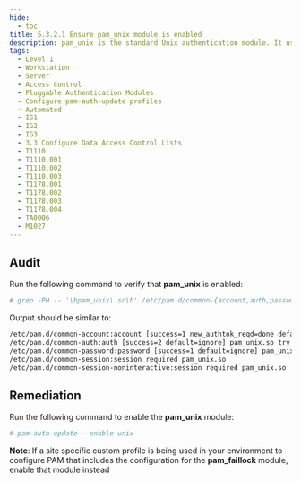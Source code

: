```yaml
---
hide:
  - toc
title: 5.3.2.1 Ensure pam_unix module is enabled
description: pam_unix is the standard Unix authentication module. It uses standard calls from the system's libraries to retrieve and set account information as well as authentication. Usually this is obtained from the /etc/passwd and if shadow is enabled, the /etc/shadow file as well.
tags:
  - Level 1
  - Workstation
  - Server
  - Access Control
  - Pluggable Authentication Modules
  - Configure pam-auth-update profiles
  - Automated
  - IG1
  - IG2
  - IG3
  - 3.3 Configure Data Access Control Lists
  - T1110
  - T1110.001
  - T1110.002
  - T1110.003
  - T1178.001
  - T1178.002
  - T1178.003
  - T1178.004
  - TA0006
  - M1027
---
```


## Audit
Run the following command to verify that **pam_unix** is enabled:
```bash
# grep -PH -- '\bpam_unix\.so\b' /etc/pam.d/common-{account,auth,password,session,session-noninteractive}
```

Output should be similar to:
```bash
/etc/pam.d/common-account:account [success=1 new_authtok_reqd=done default=ignore] pam_unix.so
/etc/pam.d/common-auth:auth [success=2 default=ignore] pam_unix.so try_first_pass
/etc/pam.d/common-password:password [success=1 default=ignore] pam_unix.so obscure use_authtok try_first_pass yescrypt
/etc/pam.d/common-session:session required pam_unix.so
/etc/pam.d/common-session-noninteractive:session required pam_unix.so
```

## Remediation
Run the following command to enable the **pam_unix** module:
```bash
# pam-auth-update --enable unix
```
**Note**: If a site specific custom profile is being used in your environment to configure PAM that includes the configuration for the **pam_faillock** module, enable that module instead
